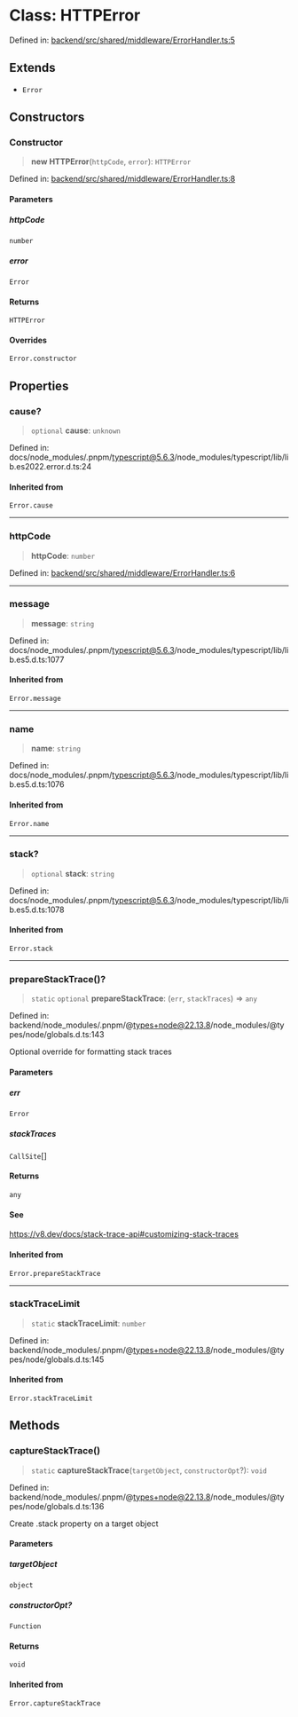 # Class: HTTPError

Defined in: [backend/src/shared/middleware/ErrorHandler.ts:5](https://github.com/continuousactivelearning/cal/blob/5ae0447098795fdcf3a415f0360ebe51565b6949/backend/src/shared/middleware/ErrorHandler.ts#L5)

## Extends

- `Error`

## Constructors

### Constructor

> **new HTTPError**(`httpCode`, `error`): `HTTPError`

Defined in: [backend/src/shared/middleware/ErrorHandler.ts:8](https://github.com/continuousactivelearning/cal/blob/5ae0447098795fdcf3a415f0360ebe51565b6949/backend/src/shared/middleware/ErrorHandler.ts#L8)

#### Parameters

##### httpCode

`number`

##### error

`Error`

#### Returns

`HTTPError`

#### Overrides

`Error.constructor`

## Properties

### cause?

> `optional` **cause**: `unknown`

Defined in: docs/node\_modules/.pnpm/typescript@5.6.3/node\_modules/typescript/lib/lib.es2022.error.d.ts:24

#### Inherited from

`Error.cause`

***

### httpCode

> **httpCode**: `number`

Defined in: [backend/src/shared/middleware/ErrorHandler.ts:6](https://github.com/continuousactivelearning/cal/blob/5ae0447098795fdcf3a415f0360ebe51565b6949/backend/src/shared/middleware/ErrorHandler.ts#L6)

***

### message

> **message**: `string`

Defined in: docs/node\_modules/.pnpm/typescript@5.6.3/node\_modules/typescript/lib/lib.es5.d.ts:1077

#### Inherited from

`Error.message`

***

### name

> **name**: `string`

Defined in: docs/node\_modules/.pnpm/typescript@5.6.3/node\_modules/typescript/lib/lib.es5.d.ts:1076

#### Inherited from

`Error.name`

***

### stack?

> `optional` **stack**: `string`

Defined in: docs/node\_modules/.pnpm/typescript@5.6.3/node\_modules/typescript/lib/lib.es5.d.ts:1078

#### Inherited from

`Error.stack`

***

### prepareStackTrace()?

> `static` `optional` **prepareStackTrace**: (`err`, `stackTraces`) => `any`

Defined in: backend/node\_modules/.pnpm/@types+node@22.13.8/node\_modules/@types/node/globals.d.ts:143

Optional override for formatting stack traces

#### Parameters

##### err

`Error`

##### stackTraces

`CallSite`[]

#### Returns

`any`

#### See

https://v8.dev/docs/stack-trace-api#customizing-stack-traces

#### Inherited from

`Error.prepareStackTrace`

***

### stackTraceLimit

> `static` **stackTraceLimit**: `number`

Defined in: backend/node\_modules/.pnpm/@types+node@22.13.8/node\_modules/@types/node/globals.d.ts:145

#### Inherited from

`Error.stackTraceLimit`

## Methods

### captureStackTrace()

> `static` **captureStackTrace**(`targetObject`, `constructorOpt`?): `void`

Defined in: backend/node\_modules/.pnpm/@types+node@22.13.8/node\_modules/@types/node/globals.d.ts:136

Create .stack property on a target object

#### Parameters

##### targetObject

`object`

##### constructorOpt?

`Function`

#### Returns

`void`

#### Inherited from

`Error.captureStackTrace`
